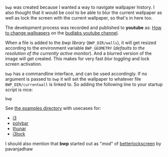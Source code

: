 `bwp` was created because I wanted a way to
navigate wallpaper history. I also thought that
it would be cool to be able to blur the current
wallpaper as well as lock the screen with the
current wallpaper, so that's in here too.  

The development process was recorded and published to **youtube** as:
[How to change wallpapers] on the [budlabs youtube channel].  

When a file is added to the *bwp library*
(`BWP_DIR/walls`), it will get resized according
to the environment variable `BWP_GEOMETRY`
(*defaults to the resolution of the currently
active monitor*). And a blurred version of the
image will get created. This makes for very
fast *blur toggling* and lock screen
activation. 

`bwp` has a commandline interface, and can be used
accordingly. If no argument is passed to `bwp` it
will set the wallpaper to whatever file
`BWP_DIR/currentwall` is linked to. So adding the
following line to your startup script is nice:  

```
bwp
```

See [the examples directory](https://github.com/budRich/bwp/tree/next/examples/) with usecases for:  

* [i3](https://github.com/budRich/bwp/tree/next/examples/i3)
* [polybar](https://github.com/budRich/bwp/tree/next/examples/polybar)
* [thunar](https://github.com/budRich/bwp/tree/next/examples/thunar)
* [i3lock](https://github.com/budRich/bwp/tree/next/examples/i3lock)

I should also mention that **bwp** started out as "*mod*" of [betterlockscreen] by pavanjadhaw

[betterlockscreen]: https://github.com/pavanjadhaw/betterlockscreen
[How to change wallpapers]: https://www.youtube.com/playlist?list=PLt6-rPpOpkb0mJGVx07iS-kNA4cgk8CFw
[budlabs youtube channel]: https://www.youtube.com/channel/UCi8XrDg1bK_MJ0goOnbpTMQ
